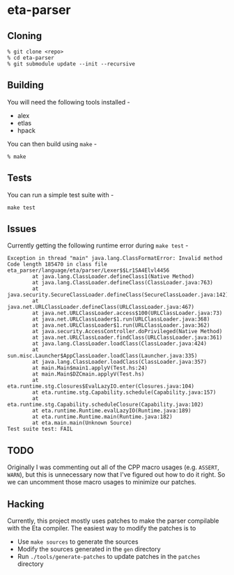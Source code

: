 # eta-parser

## Cloning

```
% git clone <repo>
% cd eta-parser
% git submodule update --init --recursive
```

## Building

You will need the following tools installed -

* alex
* etlas
* hpack

You can then build using `make` -

```
% make
```

## Tests

You can run a simple test suite with -

```
make test
```

## Issues

Currently getting the following runtime error during `make test` -

```
Exception in thread "main" java.lang.ClassFormatError: Invalid method Code length 185470 in class file eta_parser/language/eta/parser/Lexer$$Lr1SA4Elvl4456
        at java.lang.ClassLoader.defineClass1(Native Method)
        at java.lang.ClassLoader.defineClass(ClassLoader.java:763)
        at java.security.SecureClassLoader.defineClass(SecureClassLoader.java:142)
        at java.net.URLClassLoader.defineClass(URLClassLoader.java:467)
        at java.net.URLClassLoader.access$100(URLClassLoader.java:73)
        at java.net.URLClassLoader$1.run(URLClassLoader.java:368)
        at java.net.URLClassLoader$1.run(URLClassLoader.java:362)
        at java.security.AccessController.doPrivileged(Native Method)
        at java.net.URLClassLoader.findClass(URLClassLoader.java:361)
        at java.lang.ClassLoader.loadClass(ClassLoader.java:424)
        at sun.misc.Launcher$AppClassLoader.loadClass(Launcher.java:335)
        at java.lang.ClassLoader.loadClass(ClassLoader.java:357)
        at main.Main$main1.applyV(Test.hs:24)
        at main.Main$DZCmain.applyV(Test.hs)
        at eta.runtime.stg.Closures$EvalLazyIO.enter(Closures.java:104)
        at eta.runtime.stg.Capability.schedule(Capability.java:157)
        at eta.runtime.stg.Capability.scheduleClosure(Capability.java:102)
        at eta.runtime.Runtime.evalLazyIO(Runtime.java:189)
        at eta.runtime.Runtime.main(Runtime.java:182)
        at eta.main.main(Unknown Source)
Test suite test: FAIL
```

## TODO

Originally I was commenting out all of the CPP macro usages (e.g. `ASSERT`, `WARN`), but this
is unnecessary now that I've figured out how to do it right. So we can uncomment those macro
usages to minimize our patches.

## Hacking

Currently, this project mostly uses patches to make the parser
compilable with the Eta compiler. The easiest way to modify the patches
is to 

* Use `make sources` to generate the sources
* Modify the sources generated in the `gen` directory
* Run `./tools/generate-patches` to update patches in the `patches` directory
